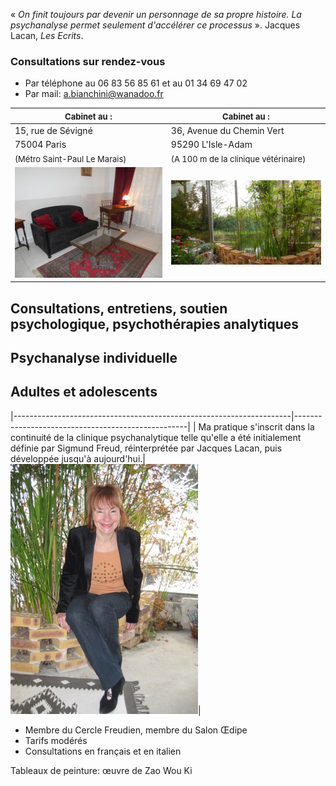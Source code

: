 « *On finit toujours par devenir un personnage de sa propre histoire. La psychanalyse permet seulement d'accélérer ce processus* ». Jacques Lacan, *Les Ecrits*.

<div id='rdv'>
<h3>Consultations sur rendez-vous</h3>
<ul>
<li>Par téléphone  au 06 83 56 85 61 et au 01 34 69 47 02</li>
<li>Par mail: <a href="mailto:a.bianchini@wanadoo.fr">a.bianchini@wanadoo.fr</a></li>
</ul>
</div>


| <FONT size="2pt"> Cabinet au :   </FONT>           | <FONT size="2pt"> Cabinet au :   </FONT>  |
|----------------------------------------------------|-------------------|
|15, rue de Sévigné 				             | 36, Avenue du Chemin Vert |
| 75004 Paris                                      | 95290 L'Isle-Adam|
| <FONT size="2pt"> (Métro Saint-Paul Le Marais)   </FONT>     | <FONT size="2pt"> (A 100 m de la clinique vétérinaire)   </FONT>  |
|![test](images/paris-salon.jpg )                  |   ![test](images/l-isle-adam.jpg )|



## Consultations, entretiens, soutien psychologique, psychothérapies analytiques

## Psychanalyse individuelle

## Adultes et adolescents



|---------------------------------------------------------------------|---------------------------------------------------|
| Ma pratique s'inscrit dans la continuité de la clinique psychanalytique telle qu'elle a été initialement définie par Sigmund Freud, réinterprétée par Jacques Lacan, puis développée jusqu'à aujourd'hui.|  ![test](images/annik.jpg )|

	
- Membre du Cercle Freudien, membre du Salon Œdipe
- Tarifs modérés
- Consultations en français et en italien 

Tableaux de peinture: œuvre de Zao Wou Ki
